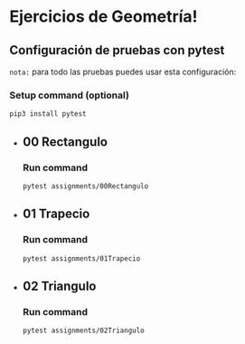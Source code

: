 # Ejercicios de Geometría!

## Configuración de pruebas con **pytest**

`nota:` para todo las pruebas puedes usar esta configuración:
### Setup command (optional)
```
pip3 install pytest
```

- ## 00 Rectangulo
    ### Run command
    ```
    pytest assignments/00Rectangulo
    ```
- ## 01 Trapecio
    ### Run command
    ```
    pytest assignments/01Trapecio
    ```
- ## 02 Triangulo
    ### Run command
    ```
    pytest assignments/02Triangulo
    ```